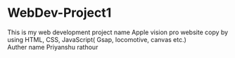# WebDev-Project1
This is my web development project name Apple vision pro website copy by using HTML, CSS, JavaScript( Gsap, locomotive, canvas etc.)
<br>
Auther name Priyanshu rathour
